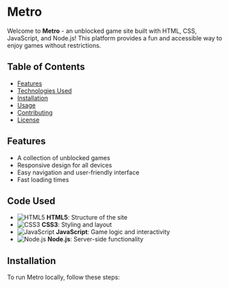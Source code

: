 # Metro

Welcome to **Metro** - an unblocked game site built with HTML, CSS, JavaScript, and Node.js! This platform provides a fun and accessible way to enjoy games without restrictions.

## Table of Contents

- [Features](#features)
- [Technologies Used](#technologies-used)
- [Installation](#installation)
- [Usage](#usage)
- [Contributing](#contributing)
- [License](#license)

## Features

- A collection of unblocked games
- Responsive design for all devices
- Easy navigation and user-friendly interface
- Fast loading times

## Code Used

- ![HTML5](https://img.shields.io/badge/HTML5-E34F26?style=flat-square&logo=html5&logoColor=white) **HTML5**: Structure of the site
- ![CSS3](https://img.shields.io/badge/CSS3-1572B6?style=flat-square&logo=css3&logoColor=white) **CSS3**: Styling and layout
- ![JavaScript](https://img.shields.io/badge/JavaScript-F7DF1E?style=flat-square&logo=javascript&logoColor=black) **JavaScript**: Game logic and interactivity
- ![Node.js](https://img.shields.io/badge/Node.js-339933?style=flat-square&logo=nodedotjs&logoColor=white) **Node.js**: Server-side functionality

## Installation

To run Metro locally, follow these steps:
